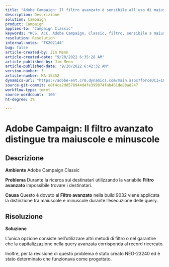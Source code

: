 ```yaml
---
title: "Adobe Campaign: Il filtro avanzato è sensibile all'uso di maiuscole e minuscole"
description: Descrizione
solution: Campaign
product: Campaign
applies-to: "Campaign Classic"
keywords: "KCS, ACC, Adobe Campaign, Classic, filtro, sensibile a maiuscole e minuscole, capitalizzazione, NEO-23240"
resolution: Resolution
internal-notes: "TK202144"
bug: false
article-created-by: Jim Menn
article-created-date: "9/20/2022 6:35:28 AM"
article-published-by: Jim Menn
article-published-date: "9/20/2022 6:42:32 AM"
version-number: 3
article-number: KA-15352
dynamics-url: "https://adobe-ent.crm.dynamics.com/main.aspx?forceUCI=1&pagetype=entityrecord&etn=knowledgearticle&id=83173d65-ae38-ed11-9db1-0022480866ad"
source-git-commit: e8f4ca2dd578944d4fe399074fab461de88ad247
workflow-type: tm+mt
source-wordcount: '106'
ht-degree: 3%

---
```


# Adobe Campaign: Il filtro avanzato distingue tra maiuscole e minuscole

## Descrizione


<b>Ambiente</b>
Adobe Campaign Classic

<b>Problema</b>
Durante la ricerca sui destinatari utilizzando la variabile <b>Filtro avanzato</b> impossibile trovare i destinatari.

<b>Causa</b>
Questo è dovuto al <b>Filtro avanzato</b> nella build 9032 viene applicata la distinzione tra maiuscole e minuscole durante l’esecuzione delle query.


## Risoluzione


<b>Soluzione</b>

L’unica opzione consiste nell’utilizzare altri metodi di filtro o nel garantire che la capitalizzazione nella query avanzata corrisponda al record ricercato.

Inoltre, per la revisione di questo problema è stato creato NEO-23240 ed è stato determinato che funzionava come progettato.
